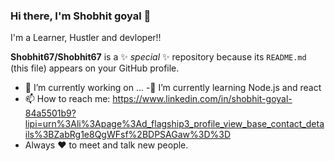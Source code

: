 ### Hi there, I'm Shobhit goyal 👋
I'm a Learner, Hustler and devloper!!

**Shobhit67/Shobhit67** is a ✨ _special_ ✨ repository because its `README.md` (this file) appears on your GitHub profile.

- 🔭 I’m currently working on ...
-🌱 I’m currently learning Node.js and react
- 📫 How to reach me: https://www.linkedin.com/in/shobhit-goyal-84a5501b9?lipi=urn%3Ali%3Apage%3Ad_flagship3_profile_view_base_contact_details%3BZabRg1e8QgWFsf%2BDPSAGaw%3D%3D
- Always ❤️ to meet and talk new people.

